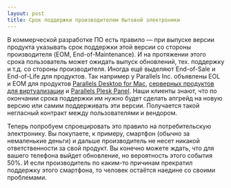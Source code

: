 ```yaml
---
layout: post
title: Срок поддержки производителем бытовой электроники
---
```




В коммерческой разработке ПО есть правило —
при выпуске версии продукта указывать срок поддержки этой версии
со стороны производителя (EOM, End-of-Maintenance). И на протяжении этого срока
пользователь может ожидать выпуск обновлений, тех. поддержку и т.д. со стороны производителя.
Иногда ещё выделяют End-of-Sale и End-of-Life для продуктов.
Так например у Parallels Inc. объявлены EOL и EOM для продуктов [Parallels Desktop for Mac](http://kb.parallels.com/en/114604), [серверных продуктов для виртуализации](http://sp.parallels.com/hcap/support/policies/server-lifecycle/) и
[Parallels Plesk Panel](http://sp.parallels.com/au/hcap/support/policies/plesk-lifecycle/).
Наши клиенты знают, что по окончании срока поддержки им нужно будет
сделать апгрейд на новую версию или самим поддерживать эти версии.
Получается такой негласный контракт между пользователями и вендором.

Теперь попробуем спроецировать это правило на потребительскую электронику.
Вы покупаете, к примеру, смартфон (обычно за немаленькие деньги) и дальше производитель
не несет никакой ответственности за свой продукт. Вы конечно можете ждать,
что для вашего телефона выйдет обновление, но вероятность этого события 50%.
И если производитель по каким-то причинам прекратил поддержку этого смартфона,
то человек остаётся наедине со своими проблемами.
